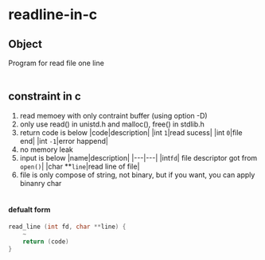 # readline-in-c

## Object
Program for read file one line
<br><br>

## constraint in c
1. read memoey with only contraint buffer (using option -D)
2. only use read() in unistd.h and malloc(), free() in stdlib.h
3. return code is below
|code|description|
|int `1`|read sucess|
|int `0`|file end|
|int `-1`|error happend|
4. no memory leak
5. input is below
|name|description|
|---|---|
|int`fd`| file descriptor got from `open()`|
|char **`line`|read line of file|
6. file is only compose of string, not binary, but if you want, you can apply binanry char
<br><br>


#### defualt form
```c
read_line (int fd, char **line) {
	~
	return (code)
}
```
<br><br><br><br>
